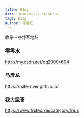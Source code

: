 ```yaml
---
title: Blog
date: 2018-01-12 16:56:37
tags: blog
author: 孙继红
---
```

收录一些博客地址

### 零零水
http://my.csdn.net/qq20004604

### 马彦龙
https://nate-river.github.io/

### 我大昆哥
https://www.frutex.xin/category/linux
